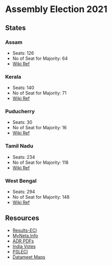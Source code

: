 # Assembly Election 2021

## States

### Assam
- Seats: 126
- No of Seat for Majority: 64
- [Wiki Ref](https://en.wikipedia.org/wiki/2021_Assam_Legislative_Assembly_election)

### Kerala
- Seats: 140
- No of Seat for Majority: 71
- [Wiki Ref](https://en.wikipedia.org/wiki/2021_Kerala_Legislative_Assembly_election)

### Puducherry
- Seats: 30
- No of Seat for Majority: 16
- [Wiki Ref](https://en.wikipedia.org/wiki/2021_Puducherry_Legislative_Assembly_election)

### Tamil Nadu
- Seats: 234
- No of Seat for Majority: 118
- [Wiki Ref](https://en.wikipedia.org/wiki/2021_Tamil_Nadu_Legislative_Assembly_election)

### West Bengal
- Seats: 294
- No of Seat for Majority: 148
- [Wiki Ref](https://en.wikipedia.org/wiki/2021_West_Bengal_Legislative_Assembly_election)

## Resources

- [Results-ECI](https://results.eci.gov.in/)
- [MyNeta.Info](https://www.myneta.info/)
- [ADR PDFs](https://adrindia.org/)
- [India Votes](https://www.indiavotes.com/)
- [PSLECI](http://psleci.nic.in/)
- [Datameet Maps](http://projects.datameet.org/maps/)
